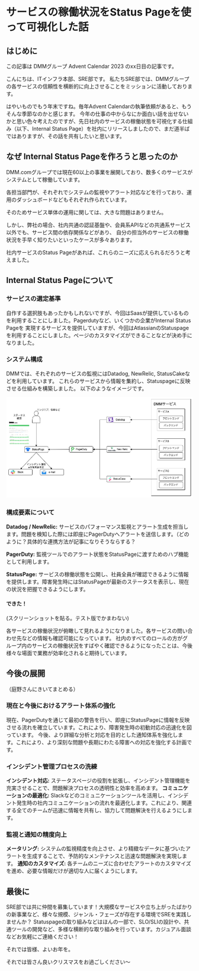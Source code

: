 # サービスの稼働状況をStatus Pageを使って可視化した話

## はじめに
この記事は DMMグループ Advent Calendar 2023 のxx日目の記事です。

こんにちは、ITインフラ本部、SRE部です。
私たちSRE部では、DMMグループの各サービスの信頼性を横断的に向上させることをミッションに活動しております。

はやいものでもう年末ですね。毎年Advent Calendarの執筆依頼があると、もうそんな季節なのかと感じます。
今年の仕事の中からなにか面白い話を出せないかと思い色々考えたのですが、先日社内のサービスの稼働状態を可視化する仕組み（以下、Internal Status Page）を社内にリリースしましたので、まだ道半ばではありますが、その話を共有したいと思います。

## なぜ Internal Status Pageを作ろうと思ったのか
DMM.comグループでは現在60以上の事業を展開しており、数多くのサービスがシステムとして稼働しています。

各担当部門が、それぞれでシステムの監視やアラート対応などを行っており、運用のダッシュボードなどもそれぞれ作られています。

そのためサービス単体の運用に関しては、大きな問題はありません。

しかし、弊社の場合、社内共通の認証基盤や、会員系APIなどの共通系サービス以外でも、サービス間の依存関係などがあり、
自分の担当外のサービスの稼働状況を手早く知りたいといったケースが多々あります。

社内サービスのStatus Pageがあれば、これらのニーズに応えられるだろうと考えました。

## Internal Status Pageについて

### サービスの選定基準
自作する選択肢もあったかもしれないですが、今回はSaasが提供しているものを利用することにしました。Pagerdutyなど、いくつかの企業がInternal Status Pageを
実現するサービスを提供していますが、今回はAtlassianのStatuspageを利用することにしました。ページのカスタマイズができることなどが決め手になりました。

### システム構成

DMMでは、それぞれのサービスの監視にはDatadog, NewRelic, StatusCakeなどを利用しています。
これらのサービスから情報を集約し、Statuspageに反映させる仕組みを構築しました。 以下のようなイメージです。

![Internal Status Page](img/system_overview.png)

### 構成要素について

**Datadog / NewRelic:** サービスのパフォーマンス監視とアラート生成を担当します。問題を検知した際には即座にPagerDutyへアラートを送信します。（どのように？具体的な連携方法が記事になりそうならする？

**PagerDuty:** 監視ツールでのアラート状態をStatusPageに渡すためのハブ機能として利用します。

**StatusPage:** サービスの稼働状態を公開し、社員全員が確認できるように情報を提供します。障害発生時にはStatusPageが最新のステータスを表示し、現在の状況を把握できるようにします。


#### できた！

(スクリーンショットを貼る。テスト版でかまわない)

各サービスの稼働状況が俯瞰して見れるようになりました。各サービスの問い合わせ先などの情報も確認可能になっています。
社内のすべてのロールの方がグループ内のサービスの稼働状況をすばやく確認できるようになったことは、今後様々な場面で業務が効率化されると期待しています。

## 今後の展開

（庭野さんにきいてまとめる）


### 現在と今後におけるアラート体系の強化

現在、PagerDutyを通じて最初の警告を行い、即座にStatusPageに情報を反映させる流れを確立しています。これにより、障害発生時の初動対応の迅速化を図っています。
今後、より詳細な分析と対応を目的とした通知体系を強化します。これにより、より深刻な問題や長期にわたる障害への対応を強化する計画です。

### インシデント管理プロセスの洗練

**インシデント対応:** ステータスページの役割を拡張し、インシデント管理機能を充実させることで、問題解決プロセスの透明性と効率を高めます。
**コミュニケーションの最適化:** Slackなどのコミュニケーションツールを活用し、インシデント発生時の社内コミュニケーションの流れを最適化します。これにより、関連する全てのチームが迅速に情報を共有し、協力して問題解決を行えるようにします。

### 監視と通知の精度向上

**メータリング:** システムの監視精度を向上させ、より精緻なデータに基づいたアラートを生成することで、予防的なメンテナンスと迅速な問題解決を実現します。
**通知のカスタマイズ:** 各チームのニーズに合わせたアラートのカスタマイズを進め、必要な情報だけが適切な人に届くようにします。

## 最後に
SRE部では共に仲間を募集しています！大規模なサービスや立ち上がったばかりの新事業など、様々な規模、ジャンル・フェーズが存在する環境でSREを実践しませんか？
Statuspageの取り組みなどはほんの一部で、SLO/SLIの設計や、共通ツールの開発など、多様な横断的な取り組みを行っています。カジュアル面談などお気軽にご連絡ください！

それでは皆様、よいお年を。




それでは皆さん良いクリスマスをお過ごしください〜




